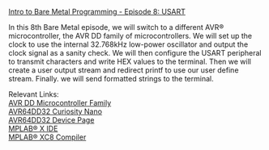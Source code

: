 [Intro to Bare Metal Programming - Episode 8: USART](https://www.youtube.com/watch?v=Pzjz_9HEQRc&list=PLtQdQmNK_0DQ8KGcZ1BOPv-3RDPvtqJ1H&index=8)

In this 8th Bare Metal episode, we will switch to a different AVR® microcontroller, the AVR DD family of microcontrollers. 
We will set up the clock to use the internal 32.768kHz low-power oscillator and output the clock signal as a sanity check. 
We will then configure the USART peripheral to transmit characters and write HEX values to the terminal. Then we will 
create a user output stream and redirect printf to use our user define stream. Finally. we will send formatted strings to the terminal.

Relevant Links:  
[AVR DD Microcontroller Family](https://mchp.us/3ZejC5T)  
[AVR64DD32 Curiosity Nano](https://mchp.us/3KJGLc4)  
[AVR64DD32 Device Page](https://mchp.us/3Zejsvj)  
[MPLAB® X IDE](https://mchp.us/3Ye3Iaz)  
[MPLAB® XC8 Compiler](https://mchp.us/3YbQVoX)  
 
